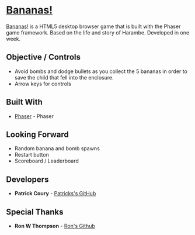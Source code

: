 
# [Bananas!](http://couryp-bananas.surge.sh/)

[Bananas!](http://couryp-bananas.surge.sh/) is a HTML5 desktop browser game that is built with the Phaser game framework. Based on the life and story of Harambe. Developed in one week. 

## Objective / Controls

* Avoid bombs and dodge bullets as you collect the 5 bananas in order to save the child that fell into the enclosure. 
* Arrow keys for controls



## Built With

* [Phaser](http://phaser.io/) - Phaser


## Looking Forward

* Random banana and bomb spawns
* Restart button
* Scoreboard / Leaderboard

## Developers

* **Patrick Coury** - [Patricks's GitHub](https://github.com/couryp)

## Special Thanks

* **Ron W Thompson** - [Ron's Github](https://github.com/ronwthompson)


